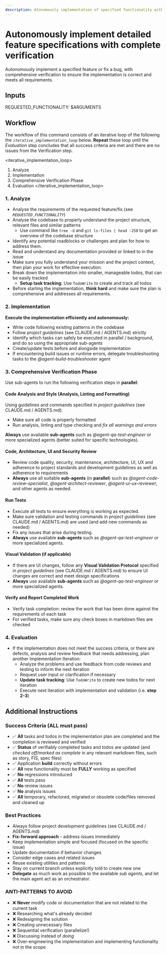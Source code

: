 ```yaml
---
description: Atonomously implementation of specified functionality with automated verification
---
```


# Autonomously implement detailed feature specifications with complete verification
Autonomously implement a specified feature or fix a bug, with comprehensive verification to ensure the implementation is correct and meets all requirements.


## Inputs

REQUESTED_FUNCTIONALITY: $ARGUMENTS


## Workflow

The workflow of this command consists of an iterative loop of the following the _`iterative_implementation_loop`_ below. **Repeat** these loop until the _Evaluation_ step concludes that all success criteria are met and there are no issues from the Verification step.

<iterative_implementation_loop>
1. Analyze
2. Implementation
3. Comprehensive Verification Phase
4. Evaluation
</iterative_implementation_loop>

### 1. Analyze

- Analyse the requirements of the requested feature/fix (see _`REQUESTED_FUNCTIONALITY`_)
- Analyse the codebase to properly understand the project structure, relevant files and similar patterns
  - Use command like `tree -d` and `git ls-files | head -250` to get an overview of the codebase structure
- Identify any potential roadblocks or challenges and plan for how to address them.
- Read and understand any documentation provided or linked to in the issue
- Make sure you fully understand your mission and the project context, then plan your work for effective execution.
- Break down the implementation into smaller, manageable todos, that can be easily tracked
  - **Setup task tracking**: Use `TodoWrite` to create and track all todos
- Before starting the implementation, **think hard** and make sure the plan is comprehensive and addresses all requirements.


### 2. Implementation

**Execute the implementation efficiently and autonomously:**

- Write code following existing patterns in the codebase
- Follow _project guidelines_ (see CLAUDE.md / AGENTS.md) strictly
- Identify which tasks can safely be executed in parallel / background, and do so using the appropriate sub-agents
- Create/update tests before and alongside implementation
- If encountering build issues or runtime errors, delegate troubleshooting tasks to the *@agent-build-troubleshooter* agent


### 3. Comprehensive Verification Phase

Use sub-agents to run the following verification steps in **parallel**:

#### Code Analysis and Style (Analysis, Linting and Formatting)

Using guidelines and commands specified in _project guidelines_ (see CLAUDE.md / AGENTS.md):
- Make sure all code is properly formatted
- Run analysis, linting and type checking and _fix all warnings and errors_

**Always** use available **sub-agents** such as *@agent-qa-test-engineer* or more specialized agents (better suited for specific technologies). 

#### Code, Architecture, UI and Security Review

- Review code quality, security, maintenance, architecture, UI, UX and adherence to project standards and development guidelines as well as adherence to requirements
- **Always** use all suitable **sub-agents** (in **parallel**) such as *@agent-code-review-specialist*, *@agent-architect-reviewer*, *@agent-ui-ux-reviewer*, and other agents as needed.

#### Run Tests

- Execute all tests to ensure everything is working as expected.
- Make sure validation and testing commands in _project guidelines_ (see CLAUDE.md / AGENTS.md) are used (and add new commands as needed)
- Fix any issues that arise during testing.
- **Always** use available **sub-agents** such as *@agent-qa-test-engineer* or more specialized agents.

#### Visual Validation (if applicable)
- If there are UI changes, follow any **Visual Validation Protocol** specified in _project guidelines_ (see CLAUDE.md / AGENTS.md) to ensure UI changes are correct and meet design specifications
- **Always** use available **sub-agents** such as *@agent-qa-test-engineer* or more specialized agents.

#### Verify and Report Completed Work
- Verify task completion: review the work that has been done against the requirements of each task
- For verified tasks, make sure any check boxes in markdown files are checked


### 4. Evaluation
- If the implementation does not meet the success criteria, or there are defects, analysis and review feedback that needs addressing, plan another Implementation Iteration:
  - Analyze the problems and use feedback from code reviews and testing to inform the next iteration
  - Request user input or clarification if necessary
  - **Update task tracking**: Use `TodoWrite` to create new todos for next iteration
  - Execute next iteration with implementation and validation (i.e. **step 2-3**)


## Additional Instructions

### Success Criteria (ALL must pass)

- ✅ **All** tasks and todos in the implementation plan are completed and the completion is reviewed and verified
- ✅ **Status** of verifiably completed tasks and todos are updated (and *checked off/marked as complete* in any relevant markdown files, such as story, FIS, spec files)
- ✅ Application **build** correctly without errors
- ✅ **All** new functionality must be **FULLY** working as specified
- ✅ **No** regressions introduced
- ✅ **All** tests pass
- ✅ **No** review issues
- ✅ **No** analysis issues
- ✅ **All** temporary, refactored, migrated or obsolete code/files removed and cleaned up

### Best Practices

- Always follow project development guidelines (see CLAUDE.md / AGENTS.md)
- **Fix-forward approach** - address issues immediately
- Keep implementation simple and focused (focused on the specific issue) 
- Update documentation if behavior changes
- Consider edge cases and related issues
- Reuse existing utilities and patterns
- Stay on current branch unless explicitly told to create new one
- **Delegate** as much work as possible to the available *sub agents*, and let the main agent act as an orchestrator.

### ANTI-PATTERNS TO AVOID

- ❌ **Never** modify code or documentation that are not related to the current task
- ❌ Researching what's already decided
- ❌ Redesigning the solution
- ❌ Creating unnecessary files
- ❌ Sequential verification (parallelize!)
- ❌ Discussing instead of *doing*
- ❌ Over-engineering the implementation and implementing functionality not in the scope

